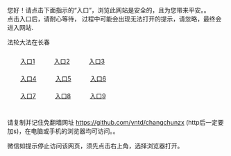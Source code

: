 您好！请点击下面指示的“入口”，浏览此网站是安全的，且为您带来平安。。 <br/>
点击入口后，请耐心等待， 过程中可能会出现无法打开的提示，请忽略，最终会进入网站. </br>

法轮大法在长春<br/>
<div style="padding:10px"><a style="margin:20px" target="_blank" href="https://dsqjstqvriah1.cloudfront.net/2Qpsp?cyjhb" id="ccLink1" rel="nofollow">入口1</a> <a target="_blank" style="margin:20px" href="https://d1nbhh0qom0st8.cloudfront.net/2Qpsp?bvpfwr" id="ccLink2" rel="nofollow">入口2</a> <a style="margin:20px" target="_blank" href="https://d1rplnv929wzlq.cloudfront.net/2Qpsp?erkvovn" id="ccLink3" rel="nofollow">入口3</a></div>

<div style="padding:10px" ><a style="margin:20px" target="_blank" href="https://dsqjstqvriah1.cloudfront.net/2Qpsp?cyjhb" id="ccLink4" rel="nofollow">入口4</a> <a style="margin:20px" href="https://d1nbhh0qom0st8.cloudfront.net/2Qpsp?bvpfwr" target="_blank" id="ccLink5" rel="nofollow">入口5</a> <a style="margin:20px" href="https://d1rplnv929wzlq.cloudfront.net/2Qpsp?erkvovn" target="_blank" id="ccLink6" rel="nofollow">入口6</a></div>

<div style="padding:10px"><a style="margin:20px" target="_blank" href="https://dsqjstqvriah1.cloudfront.net/2Qpsp?cyjhb" id="ccLink7" rel="nofollow">入口7</a> <a style="margin:20px" href="https://d1nbhh0qom0st8.cloudfront.net/2Qpsp?bvpfwr" target="_blank" id="ccLink8" rel="nofollow">入口8</a> <a style="margin:20px" target="_blank" href="https://d1rplnv929wzlq.cloudfront.net/2Qpsp?erkvovn" id="ccLink9" rel="nofollow">入口9</a></div>

<br/>



请复制并记住免翻墙网址 https://github.com/yntd/changchunzx (http后一定要加s)，在电脑或手机的浏览器均可访问。。<br/>

微信如提示停止访问该网页，须先点击右上角，选择浏览器打开。
